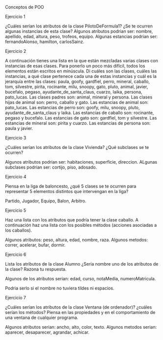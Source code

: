 Conceptos de POO

Ejercicio 1

¿Cuáles serían los atributos de la clase PilotoDeFormula1? ¿Se te ocurren algunas instancias de esta clase?
Algunos atributos podrian ser: nombre, apellido, edad, altura, peso, trofeos, equipo.
Algunas estancias podrian ser: fernandoAlonso, hamilton, carlosSainz.


Ejercicio 2

A continuación tienes una lista en la que están mezcladas varias clases con instancias de esas clases. Para ponerlo un poco más difícil, todos los elementos están escritos en minúscula. Di cuáles son las clases, cuáles las instancias, a qué clase pertenece cada una de estas instancias y cuál es la jerarquía entre las clases: paula, goofy, gardfiel, perro, mineral, caballo, tom, silvestre, pirita, rocinante, milu, snoopy, gato, pluto, animal, javier, bucefalo, pegaso, ayudante_de_santa_claus, cuarzo, laika, persona, pato_lucas.
Las clases padres son: animal, mineral y persona.
Las clases hijas de animal son: perro, caballo y gato.
Las estancias de animal son:
    pato_lucas.
    Las estancias de perro son: goofy, milu, snoopy, pluto, ayudante_de_santa_claus y laika.
    Las estancias de caballo son: rocinante, pegaso y bucefalo.
    Las estancias de gato son: gardfiel, tom y silvestre.
Las estancias de mineral son: pirita y cuarzo.
Las estancias de persona son: paula y javier.


Ejercicio 3

¿Cuáles serían los atributos de la clase Vivienda? ¿Qué subclases se te ocurren?

Algunos atributos podrian ser: habitaciones, superficie, direccion.
ALgunas subclases podrian ser: cortijo, piso, adosado.


Ejercicio 4

Piensa en la liga de baloncesto, ¿qué 5 clases se te ocurren para representar 5 elementos distintos que intervengan en la liga?

Partido, Jugador, Equipo, Balon, Arbitro.


Ejercicio 5

Haz una lista con los atributos que podría tener la clase caballo. A continuación haz una lista con los posibles métodos (acciones asociadas a los caballos).

Algunos atributos: peso, altura, edad, nombre, raza.
Algunos metodos: correr, acelerar, bufar, dormir.


Ejercicio 6

Lista los atributos de la clase Alumno ¿Sería nombre uno de los atributos de la clase? Razona tu respuesta.

Algunos de los atributos serian: edad, curso, notaMedia, numeroMatricula.

Podria serlo si el nombre no tuviera tildes ni espacios.


Ejercicio 7

¿Cuáles serían los atributos de la clase Ventana (de ordenador)? ¿cuáles serían los métodos? Piensa en las propiedades y en el comportamiento de una ventana de cualquier programa.

Algunos atributos serian: ancho, alto, color, texto.
Algunos metodos serian: aparecer, desaparecer, agrandar, achicar.